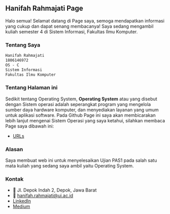 ## Hanifah Rahmajati Page

Halo semua! Selamat datang di Page saya, semoga mendapatkan informasi yang cukup dan dapat senang membacanya!
Saya sedang mengambil kuliah semester 4 di Sistem Informasi, Fakultas Ilmu Komputer. 


### Tentang Saya
```markdown
Hanifah Rahmajati
1806146972
OS - C
Sistem Informasi
Fakultas Ilmu Komputer
```

### Tentang Halaman ini
Sedikit tentang Operating System, **Operating System** atau yang disebut dengan Sistem operasi adalah seperangkat program yang mengelola sumber daya hardware komputer, dan menyediakan layanan yang umum untuk aplikasi software. 
Pada Github Page ini saya akan membicarakan lebih lanjut mengenai Sistem Operasi yang saya ketahui, silahkan membaca Page saya dibawah ini:
- [URLs](https://hanifahrahma.github.io/os201/URLs)

### Alasan 
Saya membuat web ini untuk menyelesaikan Ujian PAS1 pada salah satu mata kuliah yang sedang saya ambil yaitu Operating System.


### Kontak
- :house_with_garden: Jl. Depok Indah 2, Depok, Jawa Barat
- :e-mail: hanifah.rahmajati@ui.ac.id
- [LinkedIn](https://www.linkedin.com/in/hanifah-rahma-260/)
- [Medium](https://medium.com/@evarrh)



